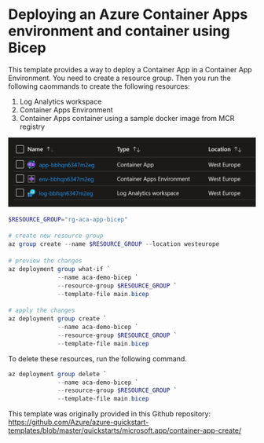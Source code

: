# Deploying an Azure Container Apps environment and container using Bicep

This template provides a way to deploy a Container App in a Container App Environment.
You need to create a resource group. Then you run the following caommands to create the following resources:
1. Log Analytics workspace
2. Container Apps Environment
3. Container Apps container using a sample docker image from MCR registry

<img src="images/resources.png">

```powershell
$RESOURCE_GROUP="rg-aca-app-bicep"

# create new resource group
az group create --name $RESOURCE_GROUP --location westeurope

# preview the changes
az deployment group what-if `
              --name aca-demo-bicep `
              --resource-group $RESOURCE_GROUP `
              --template-file main.bicep

# apply the changes
az deployment group create `
              --name aca-demo-bicep `
              --resource-group $RESOURCE_GROUP `
              --template-file main.bicep
```

To delete these resources, run the following command.

```powershell
az deployment group delete `
              --name aca-demo-bicep `
              --resource-group $RESOURCE_GROUP `
              --template-file main.bicep
```

This template was originally provided in this Github repository: https://github.com/Azure/azure-quickstart-templates/blob/master/quickstarts/microsoft.app/container-app-create/